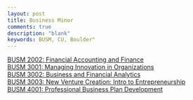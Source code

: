 ```yaml
---
layout: post
title: Business Minor
comments: true
description: "blank"
keywords: BUSM, CU, Boulder"
---
```

<body>
	<div><a href="../pages/BUSM-2002">BUSM 2002: Financial Accounting and Finance</a></div>
	<div><a href="../pages/BUSM-3001">BUSM 3001: Managing Innovation in Organizations</a></div>
	<div><a href="../pages/BUSM-3002">BUSM 3002: Business and Financial Analytics</a></div>
	<div><a href="../pages/BUSM-3003">BUSM 3003: New Venture Creation: Intro to Entrepreneurship</a></div>
	<div><a href="../pages/BUSM-4001">BUSM 4001: Professional Business Plan Development</a></div>
</body>